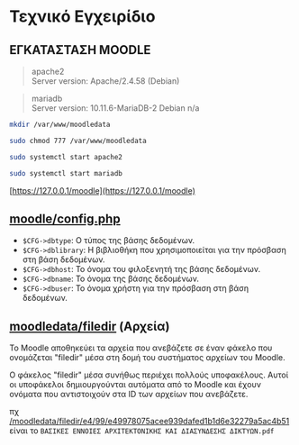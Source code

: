 # Τεχνικό Εγχειρίδιο

## ΕΓΚΑΤΑΣΤΑΣΗ MOODLE

> apache2 <br>
> Server version: Apache/2.4.58 (Debian)

> mariadb <br>
> Server version: 10.11.6-MariaDB-2 Debian n/a

```bash
mkdir /var/www/moodledata
```

```bash
sudo chmod 777 /var/www/moodledata
```

```bash
sudo systemctl start apache2
```

```bash
sudo systemctl start mariadb
```

[https://127.0.0.1/moodle](https://127.0.0.1/moodle)

## [moodle/config.php](./moodle/config.php) 

 - `$CFG->dbtype`: Ο τύπος της βάσης δεδομένων.
 - `$CFG->dblibrary`: Η βιβλιοθήκη που χρησιμοποιείται για την πρόσβαση στη βάση δεδομένων.
 - `$CFG->dbhost`: Το όνομα του φιλοξενητή της βάσης δεδομένων.
 - `$CFG->dbname`: Το όνομα της βάσης δεδομένων.
 - `$CFG->dbuser`: Το όνομα χρήστη για την πρόσβαση στη βάση δεδομένων.

## [moodledata/filedir](./moodledata/filedir) (Αρχεία)

Το Moodle αποθηκεύει τα αρχεία που ανεβάζετε σε έναν φάκελο που ονομάζεται "filedir" μέσα στη δομή του συστήματος αρχείων του Moodle.

Ο φάκελος "filedir" μέσα συνήθως περιέχει πολλούς υποφακέλους. Αυτοί οι υποφάκελοι δημιουργούνται αυτόματα από το Moodle και έχουν ονόματα που αντιστοιχούν στα ID των αρχείων που ανεβάζετε.

πχ [/moodledata/filedir/e4/99/e49978075acee939dafed1b1d6e32279a5ac4b51](/moodledata/filedir/e4/99/e49978075acee939dafed1b1d6e32279a5ac4b51) είναι το `ΒΑΣΙΚΕΣ ΕΝΝΟΙΕΣ ΑΡΧΙΤΕΚΤΟΝΙΚΗΣ ΚΑΙ ΔΙΑΣΥΝΔΕΣΗΣ ΔΙΚΤΥΩΝ.pdf`
